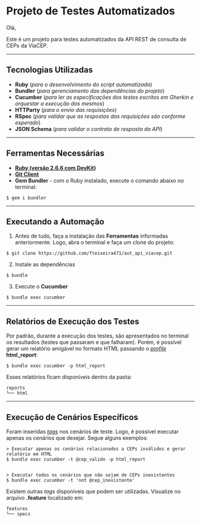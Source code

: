 # **Projeto de Testes Automatizados**

Olá,

Este é um projeto para testes automatizados da API REST de consulta de CEPs da ViaCEP.

----
## **Tecnologias Utilizadas**
* **Ruby** (_para o desenvolvimento do script automatizado_)
* **Bundler** (_para gerenciamento das dependências do projeto_)
* **Cucumber** (_para ler as especificações dos testes escritos em Gherkin e orquestar a execução dos mesmos_)
* **HTTParty** (_para o envio das requisições_)
* **RSpec** (_para validar que as respostas das requisições são conforme esperado_)
* **JSON Schema** (_para validar o contrato de resposta da API_)

----
## **Ferramentas Necessárias**
* [**Ruby (versão 2.6.6 com DevKit)**](https://www.ruby-lang.org/pt/documentation/installation)
* [**Git Client**](https://git-scm.com/book/pt-br/v2/Come%C3%A7ando-Instalando-o-Git)
* **Gem Bundler** - com o Ruby instalado, execute o comando abaixo no terminal:
```
$ gem i bundler
```

----
## **Executando a Automação**
1. Antes de tudo, faça a instalação das **Ferramentas** informadas anteriormente. Logo, abra o terminal e faça um clone do projeto:
```
$ git clone https://github.com/fteixeira471/aut_api_viacep.git
```

2. Instale as dependências
```
$ bundle
```

3. Execute o **Cucumber**
```
$ bundle exec cucumber
```

----
## **Relatórios de Execução dos Testes**
Por padrão, durante a execução dos testes, são apresentados no terminal os resultados (testes que passaram e que falharam).
Porém, é possível gerar um relatório amigável no formato HTML passando o [_profile_](https://cucumber.io/docs/cucumber/configuration/#profiles) **html_report**:
```
$ bundle exec cucumber -p html_report
```

Esses relatórios ficam disponíveis dentro da pasta:
```
reports
└── html
```

----
## **Execução de Cenários Específicos**
Foram inseridas [_tags_](https://cucumber.io/docs/cucumber/api/#tags) nos cenários de teste. Logo, é possível executar apenas os cenários que desejar. Segue alguns exemplos:
```
> Executar apenas os cenários relacionados a CEPs inválidos e gerar relatório em HTML
$ bundle exec cucumber -t @cep_valido -p html_report


> Executar todos os cenários que não sejam de CEPs inexistentes
$ bundle exec cucumber -t 'not @cep_inexistente'
```
Existem outras _tags_ disponíveis que podem ser utilizadas. Visualize no arquivo **.feature** localizado em:

```
features
└── specs
```